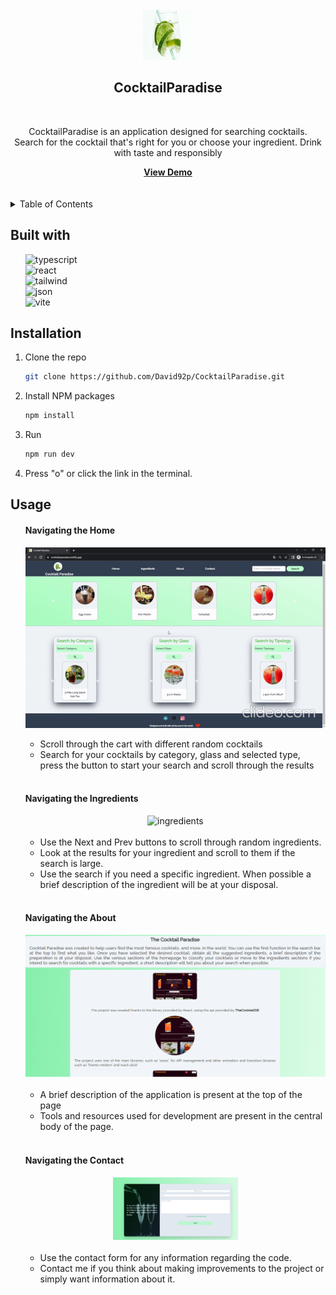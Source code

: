 <br />
<div align="center">
     <img src="./dist/assets/logo-11f1a9ec.png" alt="Logo" width="80" height="80">

<h2 align="center">CocktailParadise</h2>
<br/>

<p align="center">CocktailParadise is an application designed for searching cocktails.<br /> Search for the cocktail that's right for you or choose your ingredient. Drink with taste and responsibly</p>
<a href="https://cocktailsparadise.netlify.app/"><strong>View Demo</strong></a>
<br />
</div>
<br /><br />

<details>
  <summary>Table of Contents</summary>
  <ol>
    <li><a href="#built-with">Built With</a></li>
    <li><a href="#installation">Installation</a></li>
    <li><a href="#usage">Usage</a></li>
    <li><a href="#technical-choices">Technical Choices</a></li>
    <li><a href="#license">License</a></li>
    <li><a href="#contact">Contact</a></li>
  </ol>
</details>

## Built with

<ul style="list-style-type: none;">
<li>
<img src="https://img.shields.io/badge/TypeScript-007ACC?style=for-the-badge&logo=typescript&logoColor=white" alt="typescript">
</li>
<li>
 <img src="https://img.shields.io/badge/React-20232A?style=for-the-badge&logo=react&logoColor=61DAFB" alt="react"> 
</li>
<li>
<img src="https://img.shields.io/badge/Tailwind_CSS-38B2AC?style=for-the-badge&logo=tailwind-css&logoColor=white" alt="tailwind">
<li>
<img src="https://img.shields.io/badge/json-5E5C5C?style=for-the-badge&logo=json&logoColor=white" alt="json">
</li>
<li>
<img src="https://img.shields.io/badge/Vite-B73BFE?style=for-the-badge&logo=vite&logoColor=FFD62E" alt="vite">
</li>
</ul>

## Installation

1. Clone the repo
   ```sh
   git clone https://github.com/David92p/CocktailParadise.git
   ```
2. Install NPM packages
   ```sh
   npm install
   ```
3. Run
   ```sh
   npm run dev
   ```
4. Press "o" or click the link in the terminal.

## Usage

<ul style="list-style-type: none;">
    <li>
      <h4>Navigating the Home</h4>
      <div align="center">
        <img src="/dist/assets/home.gif" alt="home" align="center">
      </div>
      <br />
      <ul>
        <li>Scroll through the cart with different random cocktails</li>
        <li>Search for your cocktails by category, glass and selected type, press the button to start your search and scroll through the results</li>
      </ul>
    </li>
    <br />
    <li>
      <h4>Navigating the Ingredients</h4>
      <div align="center">
        <img src="/dist/assets/ingredients.gif" alt="ingredients">
      </div>
      <br />
      <ul>
        <li>Use the Next and Prev buttons to scroll through random ingredients.</li>
        <li>Look at the results for your ingredient and scroll to them if the search is large.</li>
        <li>Use the search if you need a specific ingredient. When possible a brief description of the ingredient will be at your disposal.</li>
      </ul>
    </li>
    <br />
    <li>
      <h4>Navigating the About</h4>
      <div align="center">
        <img src="/dist/assets/about.png" alt="about">
      </div>
      <br />
      <ul>
        <li>A brief description of the application is present at the top of the page</li>
        <li>Tools and resources used for development are present in the central body of the page.</li>
      </ul>
    </li>
    <br />
    <li>
      <h4>Navigating the Contact</h4>
      <div align="center">
        <img src="/dist/assets/contact.png" alt="contact" width="200" height="100">
      </div>
      <br />
      <ul>
        <li>Use the contact form for any information regarding the code.</li>
        <li>Contact me if you think about making improvements to the project or simply want information about it.</li>
      </ul>
    </li>
    <br />
  </ul>
